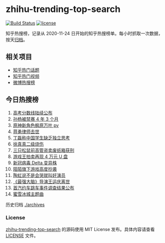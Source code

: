 # zhihu-trending-top-search

[![Build Status](https://github.com/justjavac/zhihu-trending-top-search/workflows/ci/badge.svg?branch=main)](https://github.com/justjavac/zhihu-trending-top-search/actions)
[![license](https://img.shields.io/github/license/justjavac/zhihu-trending-top-search)](https://github.com/justjavac/zhihu-trending-top-search/blob/main/LICENSE)

知乎热搜榜，记录从 2020-11-24 日开始的知乎热搜榜单。每小时抓取一次数据，按天[归档](./archives)。

## 相关项目

- [知乎热门话题](https://github.com/justjavac/zhihu-trending-hot-questions)
- [知乎热门视频](https://github.com/justjavac/zhihu-trending-hot-video)
- [微博热搜榜](https://github.com/justjavac/weibo-trending-hot-search)

## 今日热搜榜

<!-- BEGIN -->
<!-- 最后更新时间 Wed Jun 23 2021 20:06:47 GMT+0800 (China Standard Time) -->

1. [高考分数线陆续公布](https://www.zhihu.com/search?q=高考分数线)
2. [孙杨被禁赛 4 年 3 个月](https://www.zhihu.com/search?q=孙杨)
3. [原神新角色枫原万叶 pv](https://www.zhihu.com/search?q=原神)
4. [蒋勇律师去世](https://www.zhihu.com/search?q=蒋勇)
5. [丁磊称中国学生缺乏独立思考](https://www.zhihu.com/search?q=丁磊)
6. [徐真真二级烧伤](https://www.zhihu.com/search?q=徐真真)
7. [三只松鼠前高管盗卖废纸箱获刑](https://www.zhihu.com/search?q=三只松鼠)
8. [游戏王拍卖再现 4 万元 U 盘](https://www.zhihu.com/search?q=游戏王)
9. [新冠病毒 Delta 变异株](https://www.zhihu.com/search?q=新冠病毒)
10. [陌陌旗下游戏高度抄袭](https://www.zhihu.com/search?q=黑帝斯)
11. [陶虹说不是会哭就叫好演员](https://www.zhihu.com/search?q=陶虹说不是会哭就叫好演员)
12. [《最强大脑》导演王运庆离世](https://www.zhihu.com/search?q=最强大脑导演王运庆)
13. [首汽约车跳车事件调查结果公布](https://www.zhihu.com/search?q=首汽约车)
14. [蜜雪冰城主题曲](https://www.zhihu.com/search?q=蜜雪冰城)

<!-- END -->

历史归档 [./archives](./archives)

### License

[zhihu-trending-top-search](https://github.com/justjavac/zhihu-trending-top-search)
的源码使用 MIT License 发布。具体内容请查看 [LICENSE](./LICENSE) 文件。
